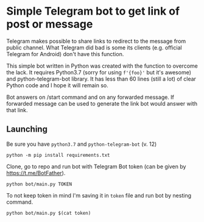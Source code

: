 # Simple Telegram bot to get link of post or message

Telegram makes possible to share links to redirect to the message from public channel.
What Telegram did bad is some its clients (e.g. official Telegram for Android) don't have
this function.

This simple bot written in Python was created with the function to overcome the lack. It
requires Python3.7 (sorry for using `f'{foo}'` but it's awesome) and python-telegram-bot
library. It has less than 60 lines (still a lot) of clear Python code and I hope it will
remain so.

Bot answers on /start command and on any forwarded message. If forwarded message can be
used to generate the link bot would answer with that link.

## Launching

Be sure you have `python3.7` and `python-telegram-bot` (v. 12)

```
python -m pip install requirements.txt
```

Clone, go to repo and run bot with Telegram Bot token (can be given by
https://t.me/BotFather).

```
python bot/main.py TOKEN
```

To not keep token in mind I'm saving it in `token` file and run bot by nesting command.

```
python bot/main.py $(cat token)
```

